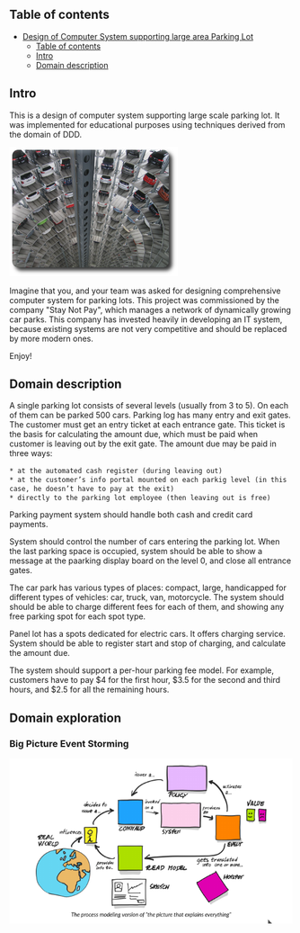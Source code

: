 
## Table of contents
- [Design of Computer System supporting large area Parking Lot](#design-of-computer-system-supporting-large-area-parking-lot)
  - [Table of contents](#table-of-contents)
  - [Intro](#intro)
  - [Domain description](#domain-description)
## Intro
This is a design of computer system supporting large scale parking lot. It was implemented for educational purposes using techniques derived from the domain of DDD.

![](img/parking-lot-small.png)

Imagine that you, and your team was asked for designing comprehensive computer system for parking lots.
This project was commissioned by the company "Stay Not Pay", which manages a network of dynamically growing car parks. 
This company has invested heavily in developing an IT system, because existing systems are not 
very competitive and should be replaced by more modern ones.


Enjoy!

## Domain description
A single parking lot consists of several levels (usually from 3 to 5). On each of them can be parked 500 cars.
Parking log has many entry and exit gates.  The customer must get an entry ticket at each entrance gate. 
This ticket is the basis for calculating the amount due, which must be paid when customer is leaving out  by 
the exit gate. The amount due may be paid in three ways:

    * at the automated cash register (during leaving out)
    * at the customer’s info portal mounted on each parkig level (in this case, he doesn’t have to pay at the exit)
    * directly to the parking lot employee (then leaving out is free)

 Parking payment system should handle both cash and credit card payments.
 
 System should control the number of cars entering the parking lot. When the last parking space is occupied, system
 should be able to show a message at the paarking display board on the level 0, and close all entrance gates.

The car park has various types of places: compact, large, handicapped for different types of vehicles: car, truck, van, motorcycle. 
The system should should be able to charge different fees for each of them, and showing any free parking spot for each spot type.
 
Panel lot has a spots dedicated for electric cars. It offers charging service. System should be able to register start 
and stop of charging, and calculate the amount due.

The system should support a per-hour parking fee model. 
For example, customers have to pay $4 for the first hour, $3.5 for the second and third hours, and $2.5 for all the remaining hours.

## Domain exploration
### Big Picture Event Storming  

![](img/process-modeling-events.png)